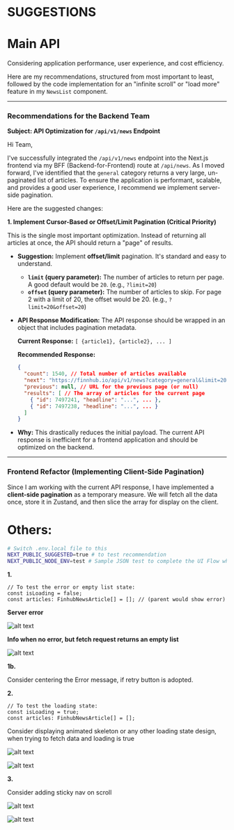 # **SUGGESTIONS**

# **Main API**

Considering application performance, user experience, and cost efficiency.

Here are my recommendations, structured from most important to least, followed by the code implementation for an "infinite scroll" or "load more" feature in my `NewsList` component.

---

### **Recommendations for the Backend Team**

**Subject: API Optimization for `/api/v1/news` Endpoint**

Hi Team,

I've successfully integrated the `/api/v1/news` endpoint into the Next.js frontend via my BFF (Backend-for-Frontend) route at `/api/news`. As I moved forward, I've identified that the `general` category returns a very large, un-paginated list of articles. To ensure the application is performant, scalable, and provides a good user experience, I recommend we implement server-side pagination.

Here are the suggested changes:

**1. Implement Cursor-Based or Offset/Limit Pagination (Critical Priority)**

This is the single most important optimization. Instead of returning all articles at once, the API should return a "page" of results.

- **Suggestion:** Implement **offset/limit** pagination. It's standard and easy to understand.

  - **`limit` (query parameter):** The number of articles to return per page. A good default would be `20`. (e.g., `?limit=20`)
  - **`offset` (query parameter):** The number of articles to skip. For page 2 with a limit of 20, the offset would be 20. (e.g., `?limit=20&offset=20`)

- **API Response Modification:** The API response should be wrapped in an object that includes pagination metadata.

  **Current Response:** `[ {article1}, {article2}, ... ]`

  **Recommended Response:**

  ```json
  {
    "count": 1540, // Total number of articles available
    "next": "https://finnhub.io/api/v1/news?category=general&limit=20&offset=20", // URL for the next page (or null)
    "previous": null, // URL for the previous page (or null)
    "results": [ // The array of articles for the current page
      { "id": 7497241, "headline": "...", ... },
      { "id": 7497238, "headline": "...", ... }
    ]
  }
  ```

- **Why:** This drastically reduces the initial payload. The current API response is inefficient for a frontend application and should be optimized on the backend.

---

### **Frontend Refactor (Implementing Client-Side Pagination)**

Since I am working with the current API response, I have implemented a **client-side pagination** as a temporary measure. We will fetch all the data once, store it in Zustand, and then slice the array for display on the client.

# **Others:**

```bash
# Switch .env.local file to this
NEXT_PUBLIC_SUGGESTED=true # to test recommendation
NEXT_PUBLIC_NODE_ENV=test # Sample JSON test to complete the UI Flow when Backend API not ready

```

**1.**

```tsx
// To test the error or empty list state:
const isLoading = false;
const articles: FinhubNewsArticle[] = []; // (parent would show error)
```

**Server error**

![alt text](./suggestion/img1.png)

**Info when no error, but fetch request returns an empty list**

![alt text](./suggestion/img2.png)

**1b.**

Consider centering the Error message, if retry button is adopted.

**2.**

```tsx
// To test the loading state:
const isLoading = true;
const articles: FinhubNewsArticle[] = [];
```

Consider displaying animated skeleton or any other loading state design, when trying to fetch data and loading is true

![alt text](./suggestion/Screenshot%202025-07-12%20214404.png)

![alt text](./suggestion/Screenshot%202025-07-12%20214424.png)

**3.**

Consider adding sticky nav on scroll

![alt text](./suggestion/Screenshot%202025-07-12%20220807.png)

![alt text](./suggestion/Screenshot%202025-07-12%20220852.png)
